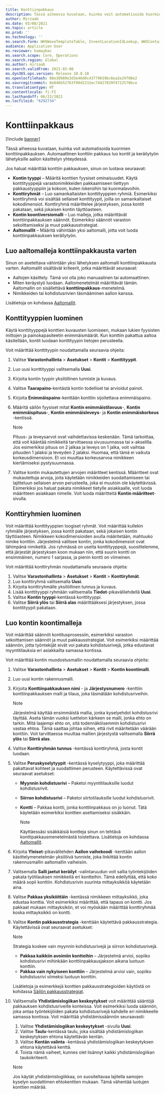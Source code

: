 ```yaml
---
title: Konttiinpakkaus
description: Tässä aiheessa kuvataan, kuinka voit automatisoida kuormien konttiinpakkauksen. Automaattinen konttiin pakkaus luo kontit ja keräilytyön lähetyksille aallon käsittelyn yhteydessä.
author: Mirzaab
ms.date: 03/08/2021
ms.topic: article
ms.prod: ''
ms.technology: ''
ms.search.form: WHSWaveTemplateTable, InventLocationIdLookup, WHSContainerType, WHSContainerGroup, WHSContainerizationTable, WHSContainerizationBreak, WHSCreateContainerBreak, WHSContainerStructure, WHSContainerTable, WHSContainerizatonHistory, WHSContainerPackingPolicyChange, WHSManifestShipmentContainers, WHSAllowedContainerTypeGroup, WHSPostMethod, WHSContainerCreateDialog, WHSContainerCloseDiag, WHSContainer
audience: Application User
ms.reviewer: kamaybac
ms.search.scope: Core, Operations
ms.search.region: Global
ms.author: mirzaab
ms.search.validFrom: 2021-03-08
ms.dyn365.ops.version: Release 10.0.18
ms.openlocfilehash: 88e38989e3d3e46d0c43779659bc6ea2e29f08e2
ms.sourcegitcommit: 8e846b52763f90d2232ec7d427839f4722570bce
ms.translationtype: HT
ms.contentlocale: fi-FI
ms.lasthandoff: 06/22/2021
ms.locfileid: "6292734"
---
```

# <a name="containerization"></a>Konttiinpakkaus

[!include [banner](../includes/banner.md)]

Tässä aiheessa kuvataan, kuinka voit automatisoida kuormien konttiinpakkauksen. Automaattinen konttiin pakkaus luo kontit ja keräilytyön lähetyksille aallon käsittelyn yhteydessä.

Jos haluat määrittää konttiin pakkauksen, sinun on luotava seuraavat:

- **Kontin tyyppi** – Määritä konttien fyysiset ominaisuudet. Käytä konttityyppejä varastonimikkeiden pakkaamiseen tiettyyn pakkaustyyppiin ja kokoon, kuten lokeroihin tai kuormalavoihin.
- **Konttiryhmät** – Luo samankaltaisten konttityyppien ryhmiä. Esimerkiksi konttiryhmä voi sisältää sellaiset konttityypit, joilla on samankaltaiset kokodimensiot. Konttiryhmä määrittelee järjestyksen, jossa kontit pakataan, sekä jokaisen kontin täyttöasteen.
- **Kontin koontiversiomalli** – Luo malleja, jotka määrittävät konttiinpakkauksen säännöt. Esimerkiksi säännöt varaston sekoittamiseksi ja muut pakkausstrategiat.
- **Aaltomallit** – Määritä vähintään yksi aaltomalli, jotta voit luoda konttiinpakkauksen keräilytyön.

## <a name="create-wave-templates-for-containerization"></a>Luo aaltomalleja konttiinpakkausta varten

Sinun on asetettava vähintään yksi lähetyksen aaltomalli konttiinpakkausta varten. Aaltomallit sisältävät kriteerit, jotka määrittävät seuraavat:

- Aaltojen käsittely. Tämä voi olla joko manuaalinen tai automaattinen.
- Miten keräystyö luodaan. Aaltomenetelmät määrittävät tämän. Aaltomallin on sisällettävä **konttiinpakkaus**-menetelmä.
- Nimikkeiden tai kohdistusrivien täsmääminen aallon kanssa.

Lisätietoja on kohdassa [Aaltomallit](wave-templates.md).

## <a name="create-container-types"></a>Konttityyppien luominen

Käytä konttityyppejä konttien kuvausten luomiseen, mukaan lukien fyysisten mittojen ja painokapasiteetin enimmäismäärät. Kun konttiin pakattua aaltoa käsitellään, kontit luodaan konttityypin tietojen perusteella.

Voit määrittää konttityypin noudattamalla seuraavia ohjeita:

1. Valitse **Varastonhallinta** \> **Asetukset** \> **Kontit** \> **Konttityypit**.
1. Luo uusi konttityyppi valitsemalla **Uusi**.
1. Kirjoita kontin tyypin yksilöllinen tunniste ja kuvaus.
1. Valitse **Taarapaino**-kentästä kontin todelliset tai arvioidut painot.
1. Kirjoita **Enimmäispaino**-kenttään konttiin sijoitettava enimmäispaino.
1. Määritä säilön fyysiset mitat **Kontin enimmäistilavuus**-, **Kontin enimmäispituus**-, **Kontin enimmäisleveys**- ja **Kontin enimmäiskorkeus** -kentissä.

    > [!NOTE]
    > Pituus- ja leveysarvot ovat vaihdettavissa keskenään. Tämä tarkoittaa, että voit kääntää nimikkeitä tarvittaessa sivusuunnassa tai x-akselilla. Jos esimerkiksi pituus on 2 jalkaa ja leveys on 1 jalka, voit vaihtaa pituuden 1 jalaksi ja leveyden 2 jalaksi. Huomaa, että tämä ei vaikuta korkeusdimensioon. Et voi muuttaa korkeusarvoa nimikkeen kiertämiseksi pystysuunnassa.

1. Valitse kontin mukautettujen arvojen määritteet kentissä. Määritteet ovat mukautettuja arvoja, joita käytetään nimikkeiden suodattamiseen tai lajitteluun sellaisen arvon perusteella, joka ei muutoin ole käytettävissä. Esimerkiksi jos haluat pakata nimikkeet tietylle asiakkaalle, voit luoda määritteen asiakkaan nimelle. Voit luoda määritteitä **Kontin määritteet**-sivulla.

## <a name="create-container-groups"></a>Konttiryhmien luominen

Voit määrittää konttityyppien loogiset ryhmät. Voit määrittää kullekin ryhmälle järjestyksen, jossa kontit pakataan, sekä jokaisen kontin täyttöasteen. Nimikkeen kokodimensioiden avulla määritetään, mahtuuko nimike konttiin. Järjestelmä valitsee kontin, jonka kokodimensiot ovat lähimpänä nimikettä. Jos ryhmässä on useita konttityyppejä, suosittelemme, että järjestät järjestyksen koon mukaan niin, että suurin kontti on ensimmäinen, numero 1 sarjassa, ja pienin kontti on viimeinen.

Voit määrittää konttiryhmän noudattamalla seuraavia ohjeita:

1. Valitse **Varastonhallinta** \> **Asetukset** \> **Kontit** \> **Konttiryhmät**.
1. Luo konttiryhmä valitsemalla **Uusi**.
1. Kirjoita konttiryhmälle yksilöllinen tunnus ja kuvaus.
1. Lisää konttityyppi ryhmään valitsemalla **Tiedot**-pikavälilehdellä **Uusi**.
1. Valitse **Kontin tyyppi**-kentässä konttityyppi.
1. Valitse **Siirrä ylös** tai **Siirrä alas** määrittääksesi järjestyksen, jossa konttityypit pakataan.

## <a name="create-container-build-templates"></a>Luo kontin koontimalleja

Voit määrittää säännöt kontitusprosessiin, esimerkiksi varaston sekoittamisen säännöt ja muut pakkausstrategiat. Voit esimerkiksi määrittää säännön, jotta työntekijät eivät voi pakata kohdistusrivejä, jotka edustavat myyntitilauksia eri asiakkailta samassa kontissa.

Voit määrittää kontin muodostusmallin noudattamalla seuraavia ohjeita:

1. Valitse **Varastonhallinta** \> **Asetukset** \> **Kontit** \> **Kontin koontimalli**.
1. Luo uusi kontin rakennusmalli.
1. Kirjoita **Konttiinpakkauksen nimi** - ja **Järjestysnumero** -kenttiin konttiinpakkauksen malli ja tilaus, joka täsmätään kohdistusriveihin.

    > [!NOTE]
    > Järjestelmä käyttää ensimmäistä mallia, jonka kyselyehdot kohdistusrivi täyttää. Aseta tämän vuoksi luettelon kärkeen se malli, jonka ehto on tarkin. Mitä laajempi ehto on, sitä todennäköisemmin kohdistusrivi vastaa ehtoa. Tämä saattaa johtaa siihen, että rivit määritetään väärään konttiin. Voit tarvittaessa muuttaa mallien järjestystä valitsemalla **Siirrä ylös** tai **Siirrä alas**.

1. Valitse **Konttiryhmän tunnus** -kentässä konttiryhmä, josta kontit luodaan.
1. Valitse **Peruskyselytyypit** -kentässä kyselytyyppi, joka määrittää pakattavat kohteet ja suodattimen perusteen. Käytettävissä ovat seuraavat asetukset:

      - **Myynnin kohdistusrivi** – Paketoi myyntitilauksille luodut kohdistusrivit.
      - **Siirron kohdistusrivi** – Paketoi siirtotilauksille luodut kohdistusrivit.
      - **Kontti** – Pakkaa kontti, jonka konttiinpakkaus on jo luonut. Tätä käytetään esimerkiksi konttien asettamiseksi sisäkkäin.

        > [!NOTE]
        > Käyttäessäsi sisäkkäisiä kontteja sinun on tehtävä konttipakkausmenetelmästä toistettava. Lisätietoja on kohdassa [Aaltomallit](wave-templates.md).

1. Kirjoita **Yleiset**-pikavälilehden **Aallon vaihekoodi** -kenttään aallon käsittelymenetelmän yksilöivä tunniste, joka linkittää kontin rakennusmallin aaltomallin vaiheisiin.
1. Valitsemalla **Salli jaetut keräilyt** -valintaruudun voit sallia työntekijöiden pakata työtilauksen nimikkeitä eri kontteihin. Tämä edellyttää, että koko määrä sopii konttiin. Kohdistusrivin suurinta mittayksikköä käytetään aina.
1. Valitse **Pakkaa yksiköittäin** -kentässä nimikkeen mittayksikkö, joka edustaa konttia. Voit esimerkiksi määrittää, että tapaus on kontti. Jos pakkaat mukaan mittayksikön, et voi myöskään määrittää konttiryhmää koska mittayksikkö on kontti.
1. Valitse **Kontin pakkausstrategia** -kenttään käytettävä pakkausstrategia. Käytettävissä ovat seuraavat asetukset:

    > [!NOTE]
    > Strategia koskee vain myynnin kohdistusrivejä ja siirron kohdistusrivejä.

      - **Pakkaa kaikkiin avoimiin kontteihin** – Järjestelmä arvioi, sopiiko kohdistusrivi mihinkään konttiinpakkausjakson aikana luotuun konttiin.
      - **Pakkaa vain nykyiseen konttiin** – Järjestelmä arvioi vain, sopiiko kohdistusrivi viimeksi luotuun konttiin.

    Lisätietoja ja esimerkkejä konttien pakkausstrategioiden käytöstä on kohdassa [Säilön pakkausstrategiat](container-packing-strategy-overview.md).

1. Valitsemalla **Yhdistämislogiikan keskeytykset** voit määrittää sääntöjä pakkauksen kohdistusriveille konteissa. Voit esimerkiksi luoda säännön, joka antaa työntekijöiden pakata kohdistusrivejä kahdelle eri nimikkeelle samassa kontissa. Voit määrittää yhdistämissäännön seuraavasti:

    1. Valitse **Yhdistämislogiikan keskeytykset** -sivulla **Uusi**.
    1. Valitse **Taulu**-kentässä taulu, joka sisältää yhdistämislogiikan keskeytyksen ehtona käytettävän kentän.
    1. Valitse **Kentän valinta** -kentässä yhdistämislogiikan keskeytyksen ehtona käytettävä kenttä.
    1. Toista nämä vaiheet, kunnes olet lisännyt kaikki yhdistämislogiikan taukokriteerit.

    > [!NOTE]
    > Jos käytät yhdistämislogiikkaa, on suositeltavaa lajitella samojen kyselyn suodattimen ehtokenttien mukaan. Tämä vähentää luotujen konttien määrää.
